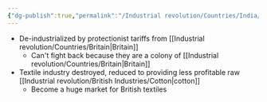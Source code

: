 ```yaml
---
{"dg-publish":true,"permalink":"/Industrial revolution/Countries/India/"}
---
```



*  De-industrialized by protectionist tariffs from [[Industrial revolution/Countries/Britain\|Britain]]
	* Can't fight back because they are a colony of [[Industrial revolution/Countries/Britain\|Britain]]
* Textile industry destroyed, reduced to providing less profitable raw [[Industrial revolution/British Industries/Cotton\|cotton]]
	* Become a huge market for British textiles